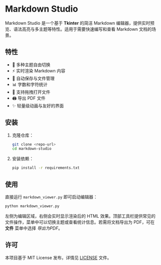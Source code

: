 # Markdown Studio

Markdown Studio 是一个基于 **Tkinter** 的简洁 Markdown 编辑器，提供实时预览、语法高亮与多主题等特性。适用于需要快速编写和查看 Markdown 文档的场景。

## 特性

- 🎨 多种主题自由切换
- ⚡ 实时渲染 Markdown 内容
- 📝 自动保存与文件管理
- 📊 字数和字符统计
- 💾 支持拖拽打开文件
- 🖨️ 导出 PDF 文件
- ✨ 轻量级动画与友好的界面

## 安装

1. 克隆仓库：
   ```bash
   git clone <repo-url>
   cd markdown-studio
   ```
2. 安装依赖：
   ```bash
   pip install -r requirements.txt
   ```

## 使用

直接运行 `markdown_viewer.py` 即可启动编辑器：

```bash
python markdown_viewer.py
```

左侧为编辑区域，右侧会实时显示渲染后的 HTML 效果。顶部工具栏提供常见的文件操作，菜单中可以切换主题或查看统计信息。若需将文档导出为 PDF，可在 **文件** 菜单中选择 *导出为PDF*。

## 许可

本项目基于 MIT License 发布，详情见 [LICENSE](LICENSE) 文件。
